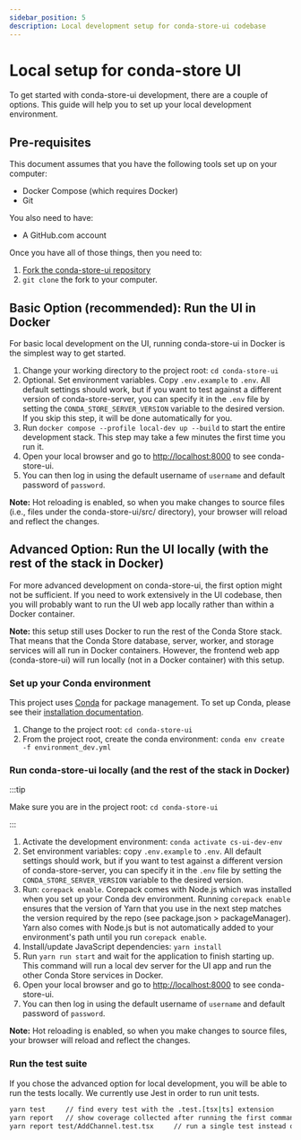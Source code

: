 ```yaml
---
sidebar_position: 5
description: Local development setup for conda-store-ui codebase
---
```


# Local setup for conda-store UI

To get started with conda-store-ui development, there are a couple of options. This guide will help you to set up your local development environment.

## Pre-requisites

This document assumes that you have the following tools set up on your computer:

- Docker Compose (which requires Docker)
- Git

You also need to have:

- A GitHub.com account

Once you have all of those things, then you need to:

1. [Fork the conda-store-ui repository](https://github.com/conda-incubator/conda-store-ui/fork)
2. `git clone` the fork to your computer.

## Basic Option (recommended): Run the UI in Docker

For basic local development on the UI, running conda-store-ui in Docker is the simplest way to get started.

1. Change your working directory to the project root: `cd conda-store-ui`
2. Optional. Set environment variables. Copy `.env.example` to `.env`. All default settings should work, but if you want to test against a different version of conda-store-server, you can specify it in the `.env` file by setting the `CONDA_STORE_SERVER_VERSION` variable to the desired version. If you skip this step, it will be done automatically for you.
3. Run `docker compose --profile local-dev up --build` to start the entire development stack. This step may take a few minutes the first time you run it.
4. Open your local browser and go to [http://localhost:8000](http://localhost:8000) to see conda-store-ui.
5. You can then log in using the default username of `username` and default password of `password`.

**Note:** Hot reloading is enabled, so when you make changes to source files (i.e., files under the conda-store-ui/src/ directory), your browser will reload and reflect the changes.

## Advanced Option: Run the UI locally (with the rest of the stack in Docker)

For more advanced development on conda-store-ui, the first option might not be sufficient. If you need to work extensively in the UI codebase, then you will probably want to run the UI web app locally rather than within a Docker container.

**Note:** this setup still uses Docker to run the rest of the Conda Store stack. That means that the Conda Store database, server, worker, and storage services will all run in Docker containers. However, the frontend web app (conda-store-ui) will run locally (not in a Docker container) with this setup.

### Set up your Conda environment

This project uses [Conda](https://conda.io) for package management. To set up Conda, please see their [installation documentation](https://docs.conda.io/projects/conda/en/latest/user-guide/install/index.html).

1. Change to the project root: `cd conda-store-ui`
2. From the project root, create the conda environment: `conda env create -f environment_dev.yml`

### Run conda-store-ui locally (and the rest of the stack in Docker)

:::tip 

Make sure you are in the project root: `cd conda-store-ui`

:::

1. Activate the development environment: `conda activate cs-ui-dev-env`
2. Set environment variables: copy `.env.example` to `.env`. All default settings should work, but if you want to test against a different version of conda-store-server, you can specify it in the `.env` file by setting the `CONDA_STORE_SERVER_VERSION` variable to the desired version.
3. Run: `corepack enable`. Corepack comes with Node.js which was installed when you set up your Conda dev environment. Running `corepack enable` ensures that the version of Yarn that you use in the next step matches the version required by the repo (see package.json > packageManager). Yarn also comes with Node.js but is not automatically added to your environment's path until you run `corepack enable`.
4. Install/update JavaScript dependencies: `yarn install`
5. Run `yarn run start` and wait for the application to finish starting up. This command will run a local dev server for the UI app and run the other Conda Store services in Docker.
6. Open your local browser and go to [http://localhost:8000](http://localhost:8000) to see conda-store-ui.
7. You can then log in using the default username of `username` and default password of `password`.

**Note:** Hot reloading is enabled, so when you make changes to source files, your browser will reload and reflect the changes.

### Run the test suite

If you chose the advanced option for local development, you will be able to run the tests locally. We currently use Jest in order to run unit tests.

```bash
yarn test     // find every test with the .test.[tsx|ts] extension
yarn report   // show coverage collected after running the first command in the browser
yarn report test/AddChannel.test.tsx     // run a single test instead of all
```
